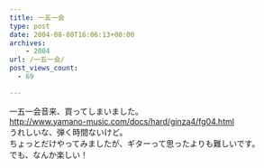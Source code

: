```yaml
---
title: 一五一会
type: post
date: 2004-08-08T16:06:13+00:00
archives:
    - 2004
url: /一五一会/
post_views_count:
  - 69

---
```

一五一会音来、買ってしまいました。  
http://www.yamano-music.com/docs/hard/ginza4/fg04.html  
うれしいな、弾く時間ないけど。  
ちょっとだけやってみましたが、ギターって思ったよりも難しいです。  
でも、なんか楽しい！